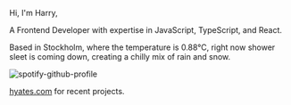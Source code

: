 Hi, I'm Harry,

A Frontend Developer with expertise in JavaScript, TypeScript, and React.

<!-- WEATHER_START -->
Based in Stockholm, where the temperature is 0.88°C, right now shower sleet is coming down, creating a chilly mix of rain and snow.
<!-- WEATHER_END -->

<p align="left">
  <a>
    <img src="https://spotify-github-profile.vercel.app/api/view?uid=bigbello&cover_image=true&theme=natemoo-re&show_offline=true&background_color=121212&interchange=false&bar_color=53b14f&bar_color_cover=false" alt="spotify-github-profile">
  </a>
</p>

[hyates.com](http://hyates.com) for recent projects.




